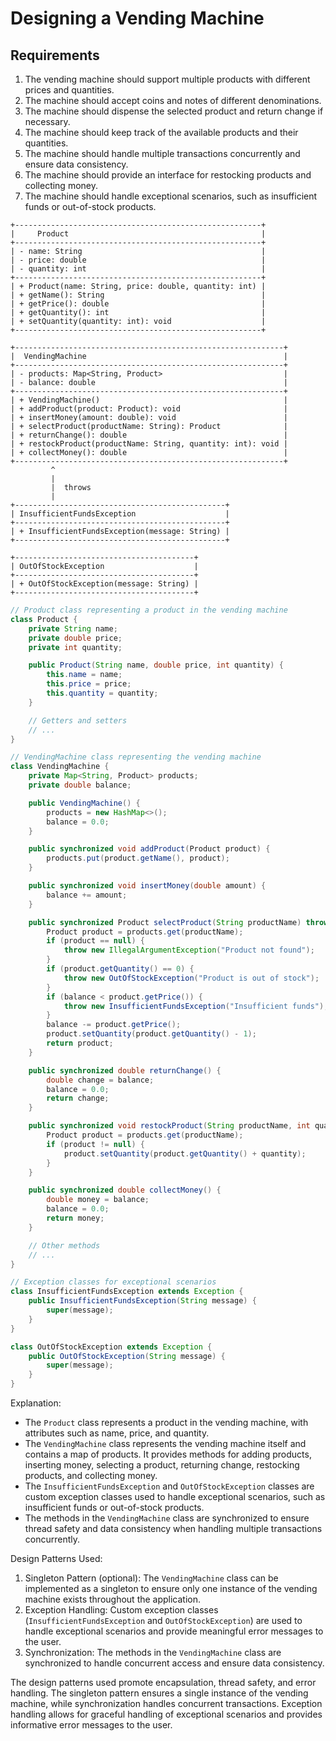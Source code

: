 # Designing a Vending Machine

## Requirements
1. The vending machine should support multiple products with different prices and quantities.
1. The machine should accept coins and notes of different denominations.
1. The machine should dispense the selected product and return change if necessary.
1. The machine should keep track of the available products and their quantities.
1. The machine should handle multiple transactions concurrently and ensure data consistency.
1. The machine should provide an interface for restocking products and collecting money.
1. The machine should handle exceptional scenarios, such as insufficient funds or out-of-stock products.

```
+-------------------------------------------------------+
|     Product                                           |
+-------------------------------------------------------+
| - name: String                                        |
| - price: double                                       |
| - quantity: int                                       |
+-------------------------------------------------------+
| + Product(name: String, price: double, quantity: int) |
| + getName(): String                                   |
| + getPrice(): double                                  |
| + getQuantity(): int                                  |
| + setQuantity(quantity: int): void                    |
+-------------------------------------------------------+

+------------------------------------------------------------+
|  VendingMachine                                            |
+------------------------------------------------------------+
| - products: Map<String, Product>                           |
| - balance: double                                          |
+------------------------------------------------------------+
| + VendingMachine()                                         |
| + addProduct(product: Product): void                       |
| + insertMoney(amount: double): void                        |
| + selectProduct(productName: String): Product              |
| + returnChange(): double                                   |
| + restockProduct(productName: String, quantity: int): void |
| + collectMoney(): double                                   |
+------------------------------------------------------------+
         ^
         |
         |  throws
         |
+-----------------------------------------------+
| InsufficientFundsException                    |
+-----------------------------------------------+
| + InsufficientFundsException(message: String) |
+-----------------------------------------------+

+----------------------------------------+
| OutOfStockException                    |
+----------------------------------------+
| + OutOfStockException(message: String) |
+----------------------------------------+
```

```java
// Product class representing a product in the vending machine
class Product {
    private String name;
    private double price;
    private int quantity;

    public Product(String name, double price, int quantity) {
        this.name = name;
        this.price = price;
        this.quantity = quantity;
    }

    // Getters and setters
    // ...
}

// VendingMachine class representing the vending machine
class VendingMachine {
    private Map<String, Product> products;
    private double balance;

    public VendingMachine() {
        products = new HashMap<>();
        balance = 0.0;
    }

    public synchronized void addProduct(Product product) {
        products.put(product.getName(), product);
    }

    public synchronized void insertMoney(double amount) {
        balance += amount;
    }

    public synchronized Product selectProduct(String productName) throws InsufficientFundsException, OutOfStockException {
        Product product = products.get(productName);
        if (product == null) {
            throw new IllegalArgumentException("Product not found");
        }
        if (product.getQuantity() == 0) {
            throw new OutOfStockException("Product is out of stock");
        }
        if (balance < product.getPrice()) {
            throw new InsufficientFundsException("Insufficient funds");
        }
        balance -= product.getPrice();
        product.setQuantity(product.getQuantity() - 1);
        return product;
    }

    public synchronized double returnChange() {
        double change = balance;
        balance = 0.0;
        return change;
    }

    public synchronized void restockProduct(String productName, int quantity) {
        Product product = products.get(productName);
        if (product != null) {
            product.setQuantity(product.getQuantity() + quantity);
        }
    }

    public synchronized double collectMoney() {
        double money = balance;
        balance = 0.0;
        return money;
    }

    // Other methods
    // ...
}

// Exception classes for exceptional scenarios
class InsufficientFundsException extends Exception {
    public InsufficientFundsException(String message) {
        super(message);
    }
}

class OutOfStockException extends Exception {
    public OutOfStockException(String message) {
        super(message);
    }
}
```

Explanation:
- The `Product` class represents a product in the vending machine, with attributes such as name, price, and quantity.
- The `VendingMachine` class represents the vending machine itself and contains a map of products. It provides methods for adding products, inserting money, selecting a product, returning change, restocking products, and collecting money.
- The `InsufficientFundsException` and `OutOfStockException` classes are custom exception classes used to handle exceptional scenarios, such as insufficient funds or out-of-stock products.
- The methods in the `VendingMachine` class are synchronized to ensure thread safety and data consistency when handling multiple transactions concurrently.

Design Patterns Used:
1. Singleton Pattern (optional): The `VendingMachine` class can be implemented as a singleton to ensure only one instance of the vending machine exists throughout the application.
2. Exception Handling: Custom exception classes (`InsufficientFundsException` and `OutOfStockException`) are used to handle exceptional scenarios and provide meaningful error messages to the user.
3. Synchronization: The methods in the `VendingMachine` class are synchronized to handle concurrent access and ensure data consistency.

The design patterns used promote encapsulation, thread safety, and error handling. The singleton pattern ensures a single instance of the vending machine, while synchronization handles concurrent transactions. Exception handling allows for graceful handling of exceptional scenarios and provides informative error messages to the user.